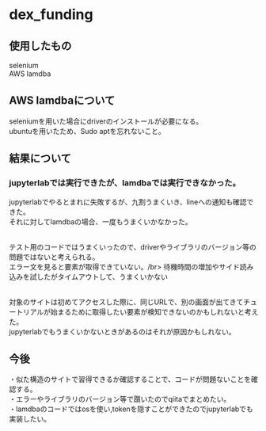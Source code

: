 # dex_funding

## 使用したもの</br>
selenium</br>
AWS lamdba</br>

## AWS lamdbaについて</br>
seleniumを用いた場合にdriverのインストールが必要になる。</br>
ubuntuを用いたため、Sudo aptを忘れないこと。</br>

## 結果について</br>
### jupyterlabでは実行できたが、lamdbaでは実行できなかった。
jupyterlabでやるとまれに失敗するが、九割うまくいき、lineへの通知も確認できた。</br>
それに対してlamdbaの場合、一度もうまくいかなかった。</br></br>

テスト用のコードではうまくいったので、driverやライブラリのバージョン等の問題ではないと考えられる。</br>
エラー文を見ると要素が取得できていない。/br>
待機時間の増加やサイド読み込みを試したがタイムアウトして、うまくいかない</br></br>

対象のサイトは初めてアクセスした際に、同じURLで、別の画面が出てきてチュートリアルが始まるために取得したい要素が検知できないのかもしれないと考えた。</br>
jupyterlabでもうまくいかないときがあるのはそれが原因かもしれない。</br>

## 今後</br>
・似た構造のサイトで習得できるか確認することで、コードが問題ないことを確認する。</br>
・エラーやライブラリのバージョン等で躓いたのでqiitaでまとめたい。</br>
・lamdbaのコードではosを使い,tokenを隠すことができたのでjupyterlabでも実装したい。</br>
